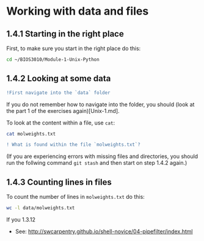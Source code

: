 # Working with data and files

## 1.4.1 Starting in the right place
First, to make sure you start in the right place do this:
```bash
cd ~/BIOS3010/Module-1-Unix-Python
```
## 1.4.2 Looking at some data
```diff
!First navigate into the `data` folder
```
If you do not remember how to navigate into the folder, you should (look at the part 1 of the exercises again)[Unix-1.md].

To look at the content within a file, use `cat`:
```bash
cat molweights.txt
```
```diff
! What is found within the file `molweights.txt`?
```

(If you are experiencing errors with missing files and directories, you should run the follwing command `git stash` and then start on step 1.4.2 again.)

## 1.4.3 Counting lines in files
To count the number of lines in `molweights.txt` do this:
```bash
wc -l data/molweights.txt
```



If you  1.3.12





- See: http://swcarpentry.github.io/shell-novice/04-pipefilter/index.html
